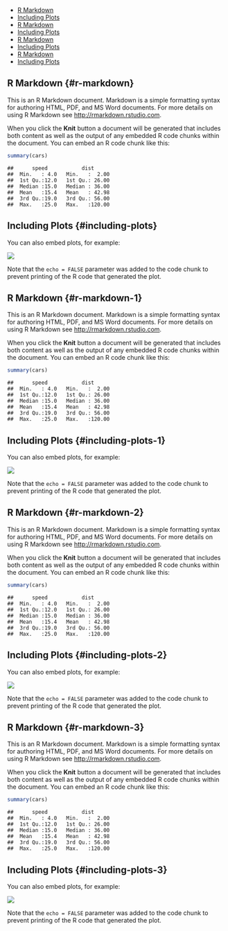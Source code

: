 -   [R Markdown](#r-markdown)
-   [Including Plots](#including-plots)
-   [R Markdown](#r-markdown-1)
-   [Including Plots](#including-plots-1)
-   [R Markdown](#r-markdown-2)
-   [Including Plots](#including-plots-2)
-   [R Markdown](#r-markdown-3)
-   [Including Plots](#including-plots-3)

R Markdown {#r-markdown}
----------

This is an R Markdown document. Markdown is a simple formatting syntax
for authoring HTML, PDF, and MS Word documents. For more details on
using R Markdown see <http://rmarkdown.rstudio.com>.

When you click the **Knit** button a document will be generated that
includes both content as well as the output of any embedded R code
chunks within the document. You can embed an R code chunk like this:

~~~~ r
summary(cars)
~~~~

    ##      speed           dist       
    ##  Min.   : 4.0   Min.   :  2.00  
    ##  1st Qu.:12.0   1st Qu.: 26.00  
    ##  Median :15.0   Median : 36.00  
    ##  Mean   :15.4   Mean   : 42.98  
    ##  3rd Qu.:19.0   3rd Qu.: 56.00  
    ##  Max.   :25.0   Max.   :120.00

Including Plots {#including-plots}
---------------

You can also embed plots, for example:

![](githubMarkdown_files/figure-markdown_phpextra/unnamed-chunk-2-1.png)

Note that the `echo = FALSE` parameter was added to the code chunk to
prevent printing of the R code that generated the plot.

R Markdown {#r-markdown-1}
----------

This is an R Markdown document. Markdown is a simple formatting syntax
for authoring HTML, PDF, and MS Word documents. For more details on
using R Markdown see <http://rmarkdown.rstudio.com>.

When you click the **Knit** button a document will be generated that
includes both content as well as the output of any embedded R code
chunks within the document. You can embed an R code chunk like this:

~~~~ r
summary(cars)
~~~~

    ##      speed           dist       
    ##  Min.   : 4.0   Min.   :  2.00  
    ##  1st Qu.:12.0   1st Qu.: 26.00  
    ##  Median :15.0   Median : 36.00  
    ##  Mean   :15.4   Mean   : 42.98  
    ##  3rd Qu.:19.0   3rd Qu.: 56.00  
    ##  Max.   :25.0   Max.   :120.00

Including Plots {#including-plots-1}
---------------

You can also embed plots, for example:

![](githubMarkdown_files/figure-markdown_phpextra/unnamed-chunk-4-1.png)

Note that the `echo = FALSE` parameter was added to the code chunk to
prevent printing of the R code that generated the plot.

R Markdown {#r-markdown-2}
----------

This is an R Markdown document. Markdown is a simple formatting syntax
for authoring HTML, PDF, and MS Word documents. For more details on
using R Markdown see <http://rmarkdown.rstudio.com>.

When you click the **Knit** button a document will be generated that
includes both content as well as the output of any embedded R code
chunks within the document. You can embed an R code chunk like this:

~~~~ r
summary(cars)
~~~~

    ##      speed           dist       
    ##  Min.   : 4.0   Min.   :  2.00  
    ##  1st Qu.:12.0   1st Qu.: 26.00  
    ##  Median :15.0   Median : 36.00  
    ##  Mean   :15.4   Mean   : 42.98  
    ##  3rd Qu.:19.0   3rd Qu.: 56.00  
    ##  Max.   :25.0   Max.   :120.00

Including Plots {#including-plots-2}
---------------

You can also embed plots, for example:

![](githubMarkdown_files/figure-markdown_phpextra/unnamed-chunk-6-1.png)

Note that the `echo = FALSE` parameter was added to the code chunk to
prevent printing of the R code that generated the plot.

R Markdown {#r-markdown-3}
----------

This is an R Markdown document. Markdown is a simple formatting syntax
for authoring HTML, PDF, and MS Word documents. For more details on
using R Markdown see <http://rmarkdown.rstudio.com>.

When you click the **Knit** button a document will be generated that
includes both content as well as the output of any embedded R code
chunks within the document. You can embed an R code chunk like this:

~~~~ r
summary(cars)
~~~~

    ##      speed           dist       
    ##  Min.   : 4.0   Min.   :  2.00  
    ##  1st Qu.:12.0   1st Qu.: 26.00  
    ##  Median :15.0   Median : 36.00  
    ##  Mean   :15.4   Mean   : 42.98  
    ##  3rd Qu.:19.0   3rd Qu.: 56.00  
    ##  Max.   :25.0   Max.   :120.00

Including Plots {#including-plots-3}
---------------

You can also embed plots, for example:

![](githubMarkdown_files/figure-markdown_phpextra/unnamed-chunk-8-1.png)

Note that the `echo = FALSE` parameter was added to the code chunk to
prevent printing of the R code that generated the plot.
